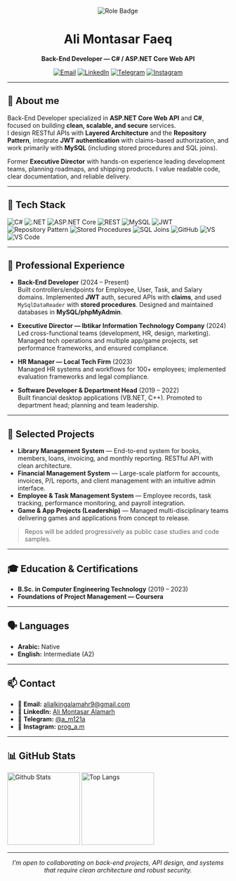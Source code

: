 <!-- Profile README for ali-montasar121 -->
<p align="center">
  <img src="https://img.shields.io/badge/Back--End%20Developer-C%23%20%7C%20ASP.NET%20Core%20Web%20API-000?style=for-the-badge" alt="Role Badge" />
</p>

<h1 align="center">Ali Montasar Faeq</h1>
<p align="center">
  <b>Back-End Developer — C# / ASP.NET Core Web API</b>
</p>

<p align="center">
  <a href="mailto:alialkingalamahr9@gmail.com"><img alt="Email" src="https://img.shields.io/badge/Email-Contact-1f6feb?style=for-the-badge&logo=gmail&logoColor=white"></a>
  <a href="https://www.linkedin.com/in/ali-montasar-alamarh-48229b1bb/"><img alt="LinkedIn" src="https://img.shields.io/badge/LinkedIn-Connect-0A66C2?style=for-the-badge&logo=linkedin&logoColor=white"></a>
  <a href="https://t.me/a_m121a"><img alt="Telegram" src="https://img.shields.io/badge/Telegram-Message-26A5E4?style=for-the-badge&logo=telegram&logoColor=white"></a>
  <a href="https://www.instagram.com/prog_a.m?igsh=djJ6anoyMG1oNWxm&utm_source=qr"><img alt="Instagram" src="https://img.shields.io/badge/Instagram-Follow-E4405F?style=for-the-badge&logo=instagram&logoColor=white"></a>
</p>

---

## 👋 About me
Back-End Developer specialized in **ASP.NET Core Web API** and **C#**, focused on building **clean, scalable, and secure** services.  
I design RESTful APIs with **Layered Architecture** and the **Repository Pattern**, integrate **JWT authentication** with claims-based authorization, and work primarily with **MySQL** (including stored procedures and SQL joins).

Former **Executive Director** with hands-on experience leading development teams, planning roadmaps, and shipping products. I value readable code, clear documentation, and reliable delivery.

---

## 🧰 Tech Stack
<p>
  <img src="https://img.shields.io/badge/C%23-239120?logo=csharp&logoColor=white&labelColor=239120&color=555" alt="C#" />
  <img src="https://img.shields.io/badge/.NET-512BD4?logo=dotnet&logoColor=white&labelColor=512BD4&color=555" alt=".NET" />
  <img src="https://img.shields.io/badge/ASP.NET%20Core-5C2D91?logo=dotnet&logoColor=white&labelColor=5C2D91&color=555" alt="ASP.NET Core" />
  <img src="https://img.shields.io/badge/REST%20APIs-000000?logo=fastapi&logoColor=white&labelColor=000000&color=555" alt="REST" />
  <img src="https://img.shields.io/badge/MySQL-4479A1?logo=mysql&logoColor=white&labelColor=4479A1&color=555" alt="MySQL" />
  <img src="https://img.shields.io/badge/JWT-000000?logo=jsonwebtokens&logoColor=white&labelColor=000000&color=555" alt="JWT" />
  <img src="https://img.shields.io/badge/Repository%20Pattern-1f6feb?labelColor=1f6feb&color=555" alt="Repository Pattern" />
  <img src="https://img.shields.io/badge/Stored%20Procedures-0C4A6E?labelColor=0C4A6E&color=555" alt="Stored Procedures" />
  <img src="https://img.shields.io/badge/SQL%20Joins-065F46?labelColor=065F46&color=555" alt="SQL Joins" />
  <img src="https://img.shields.io/badge/Git%20%26%20GitHub-181717?logo=github&logoColor=white&labelColor=181717&color=555" alt="GitHub" />
  <img src="https://img.shields.io/badge/Visual%20Studio-5C2D91?logo=visualstudio&logoColor=white&labelColor=5C2D91&color=555" alt="VS" />
  <img src="https://img.shields.io/badge/VS%20Code-007ACC?logo=visualstudiocode&logoColor=white&labelColor=007ACC&color=555" alt="VS Code" />
</p>

---

## 💼 Professional Experience
- **Back-End Developer** (2024 – Present)  
  Built controllers/endpoints for Employee, User, Task, and Salary domains. Implemented **JWT** auth, secured APIs with **claims**, and used `MySqlDataReader` with **stored procedures**. Designed and maintained databases in **MySQL/phpMyAdmin**.

- **Executive Director — Ibtikar Information Technology Company** (2024)  
  Led cross-functional teams (development, HR, design, marketing). Managed tech operations and multiple app/game projects, set performance frameworks, and ensured compliance.

- **HR Manager — Local Tech Firm** (2023)  
  Managed HR systems and workflows for 100+ employees; implemented evaluation frameworks and legal compliance.

- **Software Developer & Department Head** (2019 – 2022)  
  Built financial desktop applications (VB.NET, C++). Promoted to department head; planning and team leadership.

---

## 🚀 Selected Projects
- **Library Management System** — End-to-end system for books, members, loans, invoicing, and monthly reporting. RESTful API with clean architecture.  
- **Financial Management System** — Large-scale platform for accounts, invoices, P/L reports, and client management with an intuitive admin interface.  
- **Employee & Task Management System** — Employee records, task tracking, performance monitoring, and payroll integration.  
- **Game & App Projects (Leadership)** — Managed multi-disciplinary teams delivering games and applications from concept to release.  

> Repos will be added progressively as public case studies and code samples.

---

## 🎓 Education & Certifications
- **B.Sc. in Computer Engineering Technology** (2019 – 2023)  
- **Foundations of Project Management — Coursera**

---

## 🗣️ Languages
- **Arabic:** Native  
- **English:** Intermediate (A2)

---

## 📫 Contact
- 📧 **Email:** [alialkingalamahr9@gmail.com](mailto:alialkingalamahr9@gmail.com)  
- 💼 **LinkedIn:** [Ali Montasar Alamarh](https://www.linkedin.com/in/ali-montasar-alamarh-48229b1bb/)  
- 💬 **Telegram:** [@a_m121a](https://t.me/a_m121a)  
- 📸 **Instagram:** [prog_a.m](https://www.instagram.com/prog_a.m?igsh=djJ6anoyMG1oNWxm&utm_source=qr)

---

## 📊 GitHub Stats
<p>
  <img height="165" src="https://github-readme-stats.vercel.app/api?username=ali-montasar121&show_icons=true&hide_title=true&hide_border=true" alt="Github Stats" />
  <img height="165" src="https://github-readme-stats.vercel.app/api/top-langs/?username=ali-montasar121&layout=compact&hide_border=true" alt="Top Langs" />
</p>

---

<p align="center">
  <i>I’m open to collaborating on back-end projects, API design, and systems that require clean architecture and robust security.</i>
</p>
